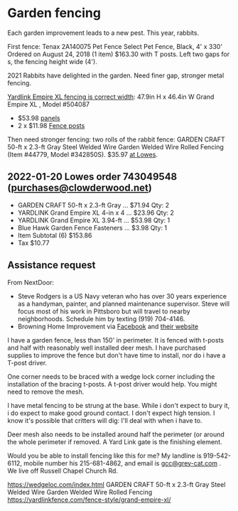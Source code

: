 # Garden fencing

Each garden improvement leads to a new pest. This year, rabbits.

First fence:  Tenax 2A140075 Pet Fence Select Pet Fence, Black, 4' x 330' Ordered on August 24, 2018 (1 item) $163.30 with T posts. Left two gaps for s, the fencing height wide (4').

2021 Rabbits have delighted in the garden. Need finer gap, stronger metal fencing.

[Yardlink Empire XL fencing  is correct width](https://yardlinkfence.com/fence-style/grand-empire-xl/): 47.9in H x 46.4in W Grand Empire XL , Model #504087

* $53.98 [ panels](https://www.lowes.com/pd/No-Dig-Common-3-94-ft-x-3-96-ft-Actual-3-94-ft-x-3-96-ft-Powder-Coated-Steel-Pressed-Point-Decorative-Metal-Fence-/1000868274)
* 2 x $11.98 [Fence posts](https://www.lowes.com/pd/No-Dig-Common-4-in-x-4-in-x-5-ft-Actual-4-in-x-4-in-x-5-ft-Grand-Empire-XL-Powder-Coated-Galvanized-Steel-Decorative-Metal-Fence-Universal-Post/1000868286)

Then need stronger fencing: two rolls of the rabbit fence: GARDEN CRAFT 50-ft x 2.3-ft Gray Steel Welded Wire Garden Welded Wire Rolled Fencing (Item #44779, Model #342850S). $35.97 [at Lowes](https://www.lowes.com/pd/Garden-Zone-gray-Steel-Welded-wire-Common-50-x-2-3-Actual-50-x-2-3/1000639133).

## 2022-01-20 Lowes order 743049548 (purchases@clowderwood.net)

* GARDEN CRAFT 50-ft x 2.3-ft Gray ...      $71.94  Qty: 2
* YARDLINK Grand Empire XL 4-in x 4 ...     $23.96  Qty: 2
* YARDLINK Grand Empire XL 3.94-ft ...      $53.98  Qty: 1
* Blue Hawk Garden Fence Fasteners ...      $3.98   Qty: 1
* Item Subtotal (6) $153.86
* Tax $10.77

## Assistance request

From NextDoor:  

* Steve Rodgers is a US Navy veteran who has over 30 years experience as a handyman, painter, and planned maintenance supervisor.  Steve will focus most of his work in Pittsboro but will travel to nearby neighborhoods. Schedule him by texting (919) 704-4146.
* Browning Home Improvement via [Facebook](https://www.facebook.com/Browning-Home-Improvement-2100577256897734/reviews/) and [their website](https://browning-home-improvements-construction-company.business.site/)

I have a garden fence, less than 150' in perimeter. It is fenced with t-posts and half with reasonably well installed deer mesh. I have purchased supplies to improve the fence but don't have time to install, nor do i have a T-post driver.  

One corner needs to be braced with a wedge lock corner including the installation of the bracing t-posts. A t-post driver would help. You might need to remove the mesh.

I have metal fencing to be strung at the base. While i don't expect to bury it, i do expect to make good ground contact. I don't expect high tension. I know it's possible that critters will dig: I'll deal with when i have to.

Deer mesh also needs to be installed around half the perimeter (or around the whole perimeter if removed. A Yard Link gate is the finishing element.

Would you be able to install fencing like this for me? My landline is 919-542-6112, mobile number his 215-681-4862, and email is gcc@grey-cat.com . We live off Russell Chapel Church Rd.

https://wedgeloc.com/index.html
GARDEN CRAFT 50-ft x 2.3-ft Gray Steel Welded Wire Garden Welded Wire Rolled Fencing 
 https://yardlinkfence.com/fence-style/grand-empire-xl/

